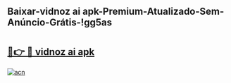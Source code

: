 
## Baixar-vidnoz ai apk-Premium-Atualizado-Sem-Anúncio-Grátis-!gg5as

# <h2><a href="https://andorid.site?title=vidnoz_ai_apk&ref=27">🔗👉 🔴 vidnoz ai apk</a></h2>

[![acn](https://github.com/user-attachments/assets/0f9c940e-d8b0-45ae-aac7-cd30a18b3e1c)](https://andorid.site?title=vidnoz_ai_apk&ref=27)

